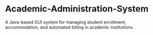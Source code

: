 # Academic-Administration-System
A Java-based GUI system for managing student enrollment, accommodation, and automated billing in academic institutions.
